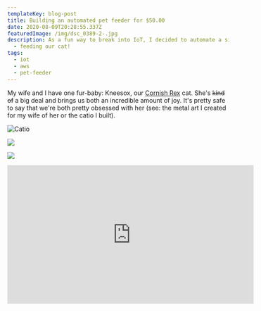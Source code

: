 ```yaml
---
templateKey: blog-post
title: Building an automated pet feeder for $50.00
date: 2020-08-09T20:28:55.337Z
featuredImage: /img/dsc_0389-2-.jpg
description: As a fun way to break into IoT, I decided to automate a simple task
  - feeding our cat!
tags:
  - iot
  - aws
  - pet-feeder
---
```

My wife and I have one fur-baby: Kneesox, our [Cornish Rex](https://en.wikipedia.org/wiki/Cornish_Rex) cat. She's ~~kind of~~ a big deal and brings us both an incredible amount of joy. It's pretty safe to say that we're both pretty obsessed with her (see: the metal art I created for my wife of her or the catio I built).



![Catio](/img/screen-shot-2020-08-16-at-5.47.41-pm.png "Catio")

![](/img/screen-shot-2020-08-16-at-4.19.30-pm.png)

![](/img/fullsizeoutput_29aa.jpeg)

<iframe width="560" height="315" src="https://www.youtube.com/embed/-avYaK3i6Nw" frameborder="0" allow="accelerometer; autoplay; encrypted-media; gyroscope; picture-in-picture" allowfullscreen></iframe>